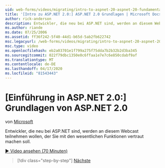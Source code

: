 ```yaml
---
uid: web-forms/videos/migrating/intro-to-aspnet-20-aspnet-20-fundamentals
title: '[Intro zu ASP.NET 2.0:] ASP.NET 2.0 Grundlagen | Microsoft Docs'
author: rick-anderson
description: Entwickler, die neu bei ASP.NET sind, werden an diesem Webcast teilnehmen wollen, der Sie mit den wesentlichen Funktionen vertraut machen soll.
ms.author: riande
ms.date: 07/25/2006
ms.assetid: ff36f242-5f40-44d1-b65d-5ab2fb622742
msc.legacyurl: /web-forms/videos/migrating/intro-to-aspnet-20-aspnet-20-fundamentals
msc.type: video
ms.openlocfilehash: eb2a03701e1f799a275f75dda7b2b32b2d3ba345
ms.sourcegitcommit: 022f79dbc1350e0c6ffaa1e7e7c6e850cdabf9af
ms.translationtype: MT
ms.contentlocale: de-DE
ms.lasthandoff: 04/17/2020
ms.locfileid: "81543443"
---
```

# <a name="intro-to-aspnet-20-aspnet-20-fundamentals"></a>[Einführung in ASP.NET 2.0:] Grundlagen von ASP.NET 2.0

von [Microsoft](https://github.com/microsoft)

Entwickler, die neu bei ASP.NET sind, werden an diesem Webcast teilnehmen wollen, der Sie mit den wesentlichen Funktionen vertraut machen soll.

[&#9654; Video ansehen (70 Minuten)](https://channel9.msdn.com/Blogs/ASP-NET-Site-Videos/intro-to-aspnet-20-aspnet-20-fundamentals)

> [!div class="step-by-step"]
> [Nächste](intro-to-aspnet-20-user-interface-elements.md)
